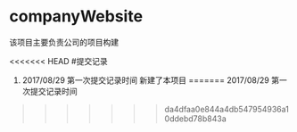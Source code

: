 # companyWebsite
该项目主要负责公司的项目构建

<<<<<<< HEAD
#提交记录
1. 2017/08/29  第一次提交记录时间
新建了本项目
=======
2017/08/29  第一次提交记录时间 
>>>>>>> da4dfaa0e844a4db547954936a10ddebd78b843a
